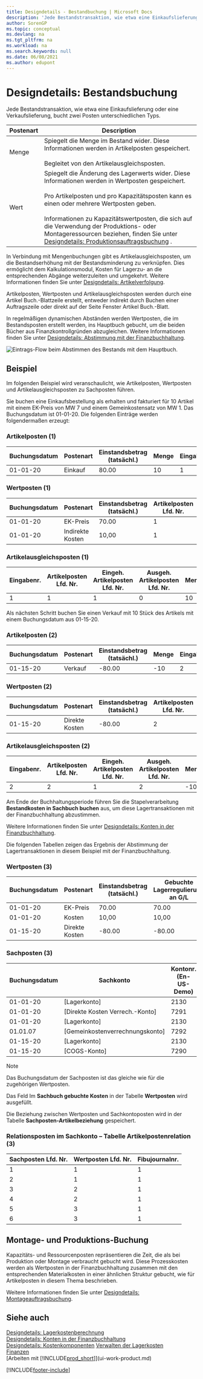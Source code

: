 ```yaml
---
title: Designdetails - Bestandbuchung | Microsoft Docs
description: 'Jede Bestandstransaktion, wie etwa eine Einkaufslieferung oder eine Verkaufslieferung, bucht zwei Posten unterschiedlichen Typs.'
author: SorenGP
ms.topic: conceptual
ms.devlang: na
ms.tgt_pltfrm: na
ms.workload: na
ms.search.keywords: null
ms.date: 06/08/2021
ms.author: edupont
---
```

# <a name="design-details-inventory-posting"></a>Designdetails: Bestandsbuchung

Jede Bestandstransaktion, wie etwa eine Einkaufslieferung oder eine Verkaufslieferung, bucht zwei Posten unterschiedlichen Typs.  

|Postenart|Description|  
|----------|-----------|  
|Menge|Spiegelt die Menge im Bestand wider. Diese Informationen werden in Artikelposten gespeichert.<br /><br /> Begleitet von den Artikelausgleichsposten.|  
|Wert|Spiegelt die Änderung des Lagerwerts wider. Diese Informationen werden in Wertposten gespeichert.<br /><br /> Pro Artikelposten und pro Kapazitätsposten kann es einen oder mehrere Wertposten geben.<br /><br /> Informationen zu Kapazitätswertposten, die sich auf die Verwendung der Produktions- oder Montageressourcen beziehen, finden Sie unter [Designdetails: Produktionsauftragsbuchung](design-details-production-order-posting.md) .|  

 In Verbindung mit Mengenbuchungen gibt es Artikelausgleichsposten, um die Bestandserhöhung mit der Bestandsminderung zu verknüpfen. Dies ermöglicht dem Kalkulationsmodul, Kosten für Lagerzu- an die entsprechenden Abgänge weiterzuleiten und umgekehrt. Weitere Informationen finden Sie unter [Designdetails: Artikelverfolgung](design-details-item-application.md).  

 Artikelposten, Wertposten und Artikelausgleichsposten werden durch eine Artikel Buch.-Blattzeile erstellt, entweder indirekt durch Buchen einer Auftragszeile oder direkt auf der Seite Fenster Artikel Buch.-Blatt.  

 In regelmäßigen dynamischen Abständen werden Wertposten, die im Bestandsposten erstellt werden, ins Hauptbuch gebucht, um die beiden Bücher aus Finanzkontrollgründen abzugleichen. Weitere Informationen finden Sie unter [Designdetails: Abstimmung mit der Finanzbuchhaltung](design-details-reconciliation-with-the-general-ledger.md).  

 ![Eintrags-Flow beim Abstimmen des Bestands mit dem Hauptbuch.](media/design_details_inventory_costing_1_entry_flow.png "Eintragsfluss beim Abgleich des Lagerbestands mit dem Sachkonto")  

## <a name="example"></a>Beispiel

Im folgenden Beispiel wird veranschaulicht, wie Artikelposten, Wertposten und Artikelausgleichsposten zu Sachposten führen.  

 Sie buchen eine Einkaufsbestellung als erhalten und fakturiert für 10 Artikel mit einem EK-Preis von MW 7 und einem Gemeinkostensatz von MW 1. Das Buchungsdatum ist 01-01-20. Die folgenden Einträge werden folgendermaßen erzeugt:  

### <a name="item-ledger-entries-1"></a>Artikelposten (1)

|Buchungsdatum|Postenart |Einstandsbetrag (tatsächl.)|Menge|Eingabenr.|  
|------------|----------|--------------------|--------|---------|  
|01-01-20|Einkauf|80.00|10|1|  

### <a name="value-entries-1"></a>Wertposten (1)

|Buchungsdatum|Postenart |Einstandsbetrag (tatsächl.)|Artikelposten Lfd. Nr.|Lfd. Nr.|  
|------------|----------|--------------------|---------------------|---------|  
|01-01-20|EK-Preis|70.00|1|1|  
|01-01-20|Indirekte Kosten|10,00|1|2|  

### <a name="item-application-entries-1"></a>Artikelausgleichsposten (1)

|Eingabenr.|Artikelposten Lfd. Nr.|Eingeh. Artikelposten Lfd. Nr.|Ausgeh. Artikelposten Lfd. Nr.|Menge|  
|---------|---------------------|----------------------|-----------------------|--------|  
|1|1|1|0|10|  

 Als nächsten Schritt buchen Sie einen Verkauf mit 10 Stück des Artikels mit einem Buchungsdatum aus 01-15-20.  

### <a name="item-ledger-entries-2"></a>Artikelposten (2)

|Buchungsdatum|Postenart |Einstandsbetrag (tatsächl.)|Menge|Eingabenr.|  
|------------|----------|--------------------|--------|---------|  
|01-15-20|Verkauf|-80.00|-10|2|  

### <a name="value-entries-2"></a>Wertposten (2)

|Buchungsdatum|Postenart |Einstandsbetrag (tatsächl.)|Artikelposten Lfd. Nr.|Eingabenr.|  
|------------|----------|--------------------|---------------------|---------|  
|01-15-20|Direkte Kosten|-80.00|2|3|  

### <a name="item-application-entries-2"></a>Artikelausgleichsposten (2)

|Eingabenr.|Artikelposten Lfd. Nr.|Eingeh. Artikelposten Lfd. Nr.|Ausgeh. Artikelposten Lfd. Nr.|Menge|  
|---------|---------------------|----------------------|-----------------------|--------|  
|2|2|1|2|-10|  

Am Ende der Buchhaltungsperiode führen Sie die Stapelverarbeitung **Bestandkosten in Sachbuch buchen** aus, um diese Lagertransaktionen mit der Finanzbuchhaltung abzustimmen.  

 Weitere Informationen finden Sie unter [Designdetails: Konten in der Finanzbuchhaltung](design-details-accounts-in-the-general-ledger.md).  

 Die folgenden Tabellen zeigen das Ergebnis der Abstimmung der Lagertransaktionen in diesem Beispiel mit der Finanzbuchhaltung.  

### <a name="value-entries-3"></a>Wertposten (3)

|Buchungsdatum|Postenart |Einstandsbetrag (tatsächl.)|Gebuchte Lagerregulierung an G/L|Artikelposten Lfd. Nr.|Lfd. Nr.|  
|------------|----------|--------------------|------------------|---------------------|---------|  
|01-01-20|EK-Preis|70.00|70.00|1|1|  
|01-01-20|Kosten|10,00|10,00|1|2|  
|01-15-20|Direkte Kosten|-80.00|-80.00|2|3|  

### <a name="general-ledger-entries-3"></a>Sachposten (3)

|Buchungsdatum|Sachkonto|Kontonr. (En-US-Demo)|Betrag|Eingabenr.|  
|------------|-----------|------------------------|------|---------|  
|01-01-20|[Lagerkonto]|2130|70.00|1|  
|01-01-20|[Direkte Kosten Verrech.-Konto]|7291|-70.00|2|  
|01-01-20|[Lagerkonto]|2130|10,00|3|  
|01.01.07|[Gemeinkostenverrechnungskonto]|7292|-10.00|4|  
|01-15-20|[Lagerkonto]|2130|-80.00|5|  
|01-15-20|[COGS-Konto]|7290|80.00|6|  

> [!NOTE]  
> Das Buchungsdatum der Sachposten ist das gleiche wie für die zugehörigen Wertposten.  
> 
> Das Feld Im **Sachbuch gebuchte Kosten** in der Tabelle **Wertposten** wird ausgefüllt.  

 Die Beziehung zwischen Wertposten und Sachkontoposten wird in der Tabelle **Sachposten-Artikelbeziehung** gespeichert.  

### <a name="relation-entries-in-the-gl--item-ledger-relation-table-3"></a>Relationsposten im Sachkonto – Tabelle Artikelpostenrelation (3)

|Sachposten Lfd. Nr.|Wertposten Lfd. Nr.|Fibujournalnr.|  
|-------------|---------------|----------------|  
|1|1|1|  
|2|1|1|  
|3|2|1|  
|4|2|1|  
|5|3|1|  
|6|3|1|  

## <a name="assembly-and-production-posting"></a>Montage- und Produktions-Buchung

Kapazitäts- und Ressourcenposten repräsentieren die Zeit, die als bei Produktion oder Montage verbraucht gebucht wird. Diese Prozesskosten werden als Wertposten in der Finanzbuchhaltung zusammen mit den entsprechenden Materialkosten in einer ähnlichen Struktur gebucht, wie für Artikelposten in diesem Thema beschrieben.  

Weitere Informationen finden Sie unter [Designdetails: Montageauftragsbuchung](design-details-assembly-order-posting.md).  

## <a name="see-also"></a>Siehe auch

 [Designdetails: Lagerkostenberechnung](design-details-inventory-costing.md)  
 [Designdetails: Konten in der Finanzbuchhaltung](design-details-accounts-in-the-general-ledger.md)  
 [Designdetails: Kostenkomponenten](design-details-cost-components.md) [Verwalten der Lagerkosten](finance-manage-inventory-costs.md)  
 [Finanzen](finance.md)  
 [Arbeiten mit [!INCLUDE[prod_short](includes/prod_short.md)]](ui-work-product.md)  


[!INCLUDE[footer-include](includes/footer-banner.md)]
